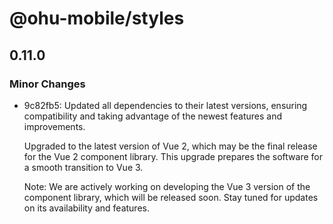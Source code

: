 # @ohu-mobile/styles

## 0.11.0

### Minor Changes

- 9c82fb5: Updated all dependencies to their latest versions, ensuring compatibility and taking advantage of the newest features and improvements.

  Upgraded to the latest version of Vue 2, which may be the final release for the Vue 2 component library. This upgrade prepares the software for a smooth transition to Vue 3.

  Note: We are actively working on developing the Vue 3 version of the component library, which will be released soon. Stay tuned for updates on its availability and features.
